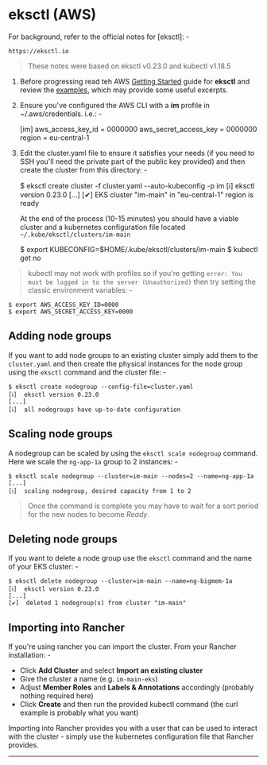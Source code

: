# eksctl (AWS)

For background, refer to the official notes for [eksctl]: -

    https://eksctl.io

>   These notes were based on eksctl v0.23.0 and kubectl v1.18.5
    
1.  Before progressing read teh AWS [Getting Started] guide for **eksctl**
    and review the [examples], which may provide some useful excerpts.

2.  Ensure you've configured the AWS CLI with a **im** profile
    in ~/.aws/credentials. i.e.: -

    [im]
    aws_access_key_id = 0000000
    aws_secret_access_key = 0000000
    region = eu-central-1

3.  Edit the cluster.yaml file to ensure it satisfies your needs
    (if you need to SSH you'll need the private part of the public key provided)
    and then create the cluster from this directory: -
    
    $ eksctl create cluster -f cluster.yaml --auto-kubeconfig -p im
    [ℹ]  eksctl version 0.23.0
    [...]
    [✔]  EKS cluster "im-main" in "eu-central-1" region is ready

    At the end of the process (10-15 minutes) you should have a viable cluster
    and a kubernetes configuration file located `~/.kube/eksctl/clusters/im-main`
    
    $ export KUBECONFIG=$HOME/.kube/eksctl/clusters/im-main
    $ kubectl get no
    
>   kubectl may not work with profiles so if you're getting
    `error: You must be logged in to the server (Unauthorized)` then
    try setting the classic environment variables: -
    
    $ export AWS_ACCESS_KEY_ID=0000
    $ export AWS_SECRET_ACCESS_KEY=0000

## Adding node groups
If you want to add node groups to an existing cluster simply
add them to the `cluster.yaml` and then create the physical instances
for the node group using the `eksctl` command and the cluster file: -

    $ eksctl create nodegroup --config-file=cluster.yaml
    [ℹ]  eksctl version 0.23.0
    [...]
    [ℹ]  all nodegroups have up-to-date configuration

## Scaling node groups
A nodegroup can be scaled by using the `eksctl scale nodegroup` command.
Here we scale the `ng-app-1a` group to 2 instances: -

    $ eksctl scale nodegroup --cluster=im-main --nodes=2 --name=ng-app-1a
    [...]
    [ℹ]  scaling nodegroup, desired capacity from 1 to 2

>   Once the command is complete you may have to wait for a sort period
    for the new nodes to become *Ready*.
 
## Deleting node groups
If you want to delete a node group use the `eksctl` command and the name
of your EKS cluster: -

    $ eksctl delete nodegroup --cluster=im-main --name=ng-bigmem-1a
    [ℹ]  eksctl version 0.23.0
    [...]
    [✔]  deleted 1 nodegroup(s) from cluster "im-main"

## Importing into Rancher    
If you're using rancher you can import the cluster. From your Rancher
installation: -
 
-   Click **Add Cluster** and select **Import an existing cluster**
-   Give the cluster a name (e.g. `im-main-eks`)
-   Adjust **Member Roles** and **Labels & Annotations** accordingly
    (probably nothing required here)
-   Click **Create** and then run the provided kubectl command
    (the curl example is probably what you want)

Importing into Rancher provides you with a user that can
be used to interact with the cluster - simply use the
kubernetes configuration file that Rancher provides.

---

[eksstl]: https://eksctl.io
[examples]: https://github.com/weaveworks/eksctl/tree/master/examples
[getting started]: https://docs.aws.amazon.com/eks/latest/userguide/getting-started-eksctl.html
